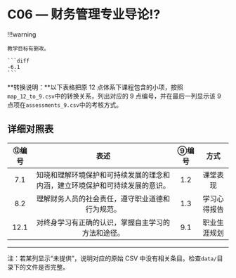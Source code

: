 # C06 — 财务管理专业导论:interrobang:

!!!warning

    教学目标有删改。

    ```diff
    -6.1
    ```

**转换说明：**以下表格把原 12 点体系下课程包含的小项，按照`map_12_to_9.csv`中的转换关系，列出对应的 9 点编号，并在最后一列显示该 9 点项在`assessments_9.csv`中的考核方式。

## 详细对照表

| ⑫编号 | 表述 | ⑨编号 | 方式 |
|:---:|:---:|:---:|:---:|
| 7.1 | 知晓和理解环境保护和可持续发展的理念和内涵，建立环境保护和可持续发展的意识。 | 1.2 | 课堂表现 |
| 8.2 | 理解财务人员的社会责任，遵守职业道德和行为规范。 | 1.3 | 学习心得报告 |
| 12.1 | 对终身学习有正确的认识，掌握自主学习的方法和途径。 | 9.1 | 职业生涯规划 |

---

注：若某列显示“未提供”，说明对应的原始 CSV 中没有相关条目。检查`data/`目录下的文件是否完整。
